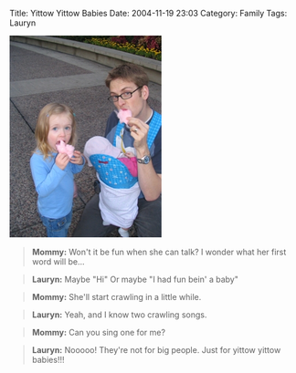 Title: Yittow Yittow Babies
Date: 2004-11-19 23:03
Category: Family
Tags: Lauryn

![Lauryn](images/IMG_0440-tm.jpg)

> **Mommy:** Won't it be fun when she can talk? I wonder what her first
word will be...

> **Lauryn:** Maybe "Hi" Or maybe "I had fun bein' a baby"

> **Mommy:** She'll start crawling in a little while.

> **Lauryn:** Yeah, and I know two crawling songs.

> **Mommy:** Can you sing one for me?

> **Lauryn:** Nooooo! They're not for big people. Just for yittow yittow
babies!!!